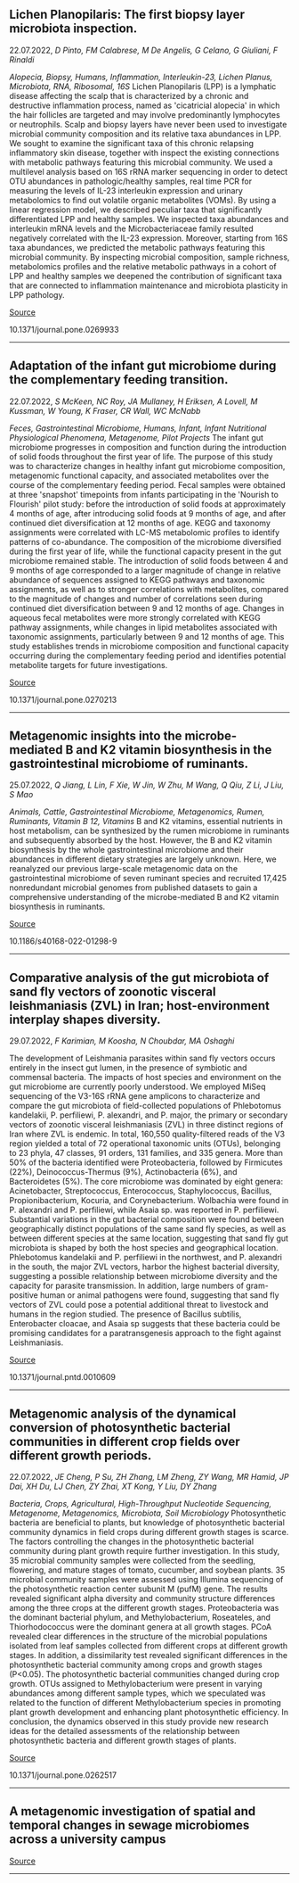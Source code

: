 ## Lichen Planopilaris: The first biopsy layer microbiota inspection.
 22.07.2022, _D Pinto, FM Calabrese, M De Angelis, G Celano, G Giuliani, F Rinaldi_


_Alopecia, Biopsy, Humans, Inflammation, Interleukin-23, Lichen Planus, Microbiota, RNA, Ribosomal, 16S_
Lichen Planopilaris (LPP) is a lymphatic disease affecting the scalp that is characterized by a chronic and destructive inflammation process, named as 'cicatricial alopecia' in which the hair follicles are targeted and may involve predominantly lymphocytes or neutrophils. Scalp and biopsy layers have never been used to investigate microbial community composition and its relative taxa abundances in LPP. We sought to examine the significant taxa of this chronic relapsing inflammatory skin disease, together with inspect the existing connections with metabolic pathways featuring this microbial community. We used a multilevel analysis based on 16S rRNA marker sequencing in order to detect OTU abundances in pathologic/healthy samples, real time PCR for measuring the levels of IL-23 interleukin expression and urinary metabolomics to find out volatile organic metabolites (VOMs). By using a linear regression model, we described peculiar taxa that significantly differentiated LPP and healthy samples. We inspected taxa abundances and interleukin mRNA levels and the Microbacteriaceae family resulted negatively correlated with the IL-23 expression. Moreover, starting from 16S taxa abundances, we predicted the metabolic pathways featuring this microbial community. By inspecting microbial composition, sample richness, metabolomics profiles and the relative metabolic pathways in a cohort of LPP and healthy samples we deepened the contribution of significant taxa that are connected to inflammation maintenance and microbiota plasticity in LPP pathology.

[Source](https://journals.plos.org/plosone/article?id=10.1371/journal.pone.0269933)

10.1371/journal.pone.0269933

---

## Adaptation of the infant gut microbiome during the complementary feeding transition.
 22.07.2022, _S McKeen, NC Roy, JA Mullaney, H Eriksen, A Lovell, M Kussman, W Young, K Fraser, CR Wall, WC McNabb_


_Feces, Gastrointestinal Microbiome, Humans, Infant, Infant Nutritional Physiological Phenomena, Metagenome, Pilot Projects_
The infant gut microbiome progresses in composition and function during the introduction of solid foods throughout the first year of life. The purpose of this study was to characterize changes in healthy infant gut microbiome composition, metagenomic functional capacity, and associated metabolites over the course of the complementary feeding period. Fecal samples were obtained at three 'snapshot' timepoints from infants participating in the 'Nourish to Flourish' pilot study: before the introduction of solid foods at approximately 4 months of age, after introducing solid foods at 9 months of age, and after continued diet diversification at 12 months of age. KEGG and taxonomy assignments were correlated with LC-MS metabolomic profiles to identify patterns of co-abundance. The composition of the microbiome diversified during the first year of life, while the functional capacity present in the gut microbiome remained stable. The introduction of solid foods between 4 and 9 months of age corresponded to a larger magnitude of change in relative abundance of sequences assigned to KEGG pathways and taxonomic assignments, as well as to stronger correlations with metabolites, compared to the magnitude of changes and number of correlations seen during continued diet diversification between 9 and 12 months of age. Changes in aqueous fecal metabolites were more strongly correlated with KEGG pathway assignments, while changes in lipid metabolites associated with taxonomic assignments, particularly between 9 and 12 months of age. This study establishes trends in microbiome composition and functional capacity occurring during the complementary feeding period and identifies potential metabolite targets for future investigations.

[Source](https://journals.plos.org/plosone/article?id=10.1371/journal.pone.0270213)

10.1371/journal.pone.0270213

---

## Metagenomic insights into the microbe-mediated B and K2 vitamin biosynthesis in the gastrointestinal microbiome of ruminants.
 25.07.2022, _Q Jiang, L Lin, F Xie, W Jin, W Zhu, M Wang, Q Qiu, Z Li, J Liu, S Mao_


_Animals, Cattle, Gastrointestinal Microbiome, Metagenomics, Rumen, Ruminants, Vitamin B 12, Vitamins_
B and K2 vitamins, essential nutrients in host metabolism, can be synthesized by the rumen microbiome in ruminants and subsequently absorbed by the host. However, the B and K2 vitamin biosynthesis by the whole gastrointestinal microbiome and their abundances in different dietary strategies are largely unknown. Here, we reanalyzed our previous large-scale metagenomic data on the gastrointestinal microbiome of seven ruminant species and recruited 17,425 nonredundant microbial genomes from published datasets to gain a comprehensive understanding of the microbe-mediated B and K2 vitamin biosynthesis in ruminants.

[Source](https://microbiomejournal.biomedcentral.com/articles/10.1186/s40168-022-01298-9)

10.1186/s40168-022-01298-9

---

## Comparative analysis of the gut microbiota of sand fly vectors of zoonotic visceral leishmaniasis (ZVL) in Iran; host-environment interplay shapes diversity.
 29.07.2022, _F Karimian, M Koosha, N Choubdar, MA Oshaghi_


The development of Leishmania parasites within sand fly vectors occurs entirely in the insect gut lumen, in the presence of symbiotic and commensal bacteria. The impacts of host species and environment on the gut microbiome are currently poorly understood. We employed MiSeq sequencing of the V3-16S rRNA gene amplicons to characterize and compare the gut microbiota of field-collected populations of Phlebotomus kandelakii, P. perfiliewi, P. alexandri, and P. major, the primary or secondary vectors of zoonotic visceral leishmaniasis (ZVL) in three distinct regions of Iran where ZVL is endemic. In total, 160,550 quality-filtered reads of the V3 region yielded a total of 72 operational taxonomic units (OTUs), belonging to 23 phyla, 47 classes, 91 orders, 131 families, and 335 genera. More than 50% of the bacteria identified were Proteobacteria, followed by Firmicutes (22%), Deinococcus-Thermus (9%), Actinobacteria (6%), and Bacteroidetes (5%). The core microbiome was dominated by eight genera: Acinetobacter, Streptococcus, Enterococcus, Staphylococcus, Bacillus, Propionibacterium, Kocuria, and Corynebacterium. Wolbachia were found in P. alexandri and P. perfiliewi, while Asaia sp. was reported in P. perfiliewi. Substantial variations in the gut bacterial composition were found between geographically distinct populations of the same sand fly species, as well as between different species at the same location, suggesting that sand fly gut microbiota is shaped by both the host species and geographical location. Phlebotomus kandelakii and P. perfiliewi in the northwest, and P. alexandri in the south, the major ZVL vectors, harbor the highest bacterial diversity, suggesting a possible relationship between microbiome diversity and the capacity for parasite transmission. In addition, large numbers of gram-positive human or animal pathogens were found, suggesting that sand fly vectors of ZVL could pose a potential additional threat to livestock and humans in the region studied. The presence of Bacillus subtilis, Enterobacter cloacae, and Asaia sp suggests that these bacteria could be promising candidates for a paratransgenesis approach to the fight against Leishmaniasis.

[Source](https://journals.plos.org/plosntds/article?id=10.1371/journal.pntd.0010609)

10.1371/journal.pntd.0010609

---

## Metagenomic analysis of the dynamical conversion of photosynthetic bacterial communities in different crop fields over different growth periods.
 22.07.2022, _JE Cheng, P Su, ZH Zhang, LM Zheng, ZY Wang, MR Hamid, JP Dai, XH Du, LJ Chen, ZY Zhai, XT Kong, Y Liu, DY Zhang_


_Bacteria, Crops, Agricultural, High-Throughput Nucleotide Sequencing, Metagenome, Metagenomics, Microbiota, Soil Microbiology_
Photosynthetic bacteria are beneficial to plants, but knowledge of photosynthetic bacterial community dynamics in field crops during different growth stages is scarce. The factors controlling the changes in the photosynthetic bacterial community during plant growth require further investigation. In this study, 35 microbial community samples were collected from the seedling, flowering, and mature stages of tomato, cucumber, and soybean plants. 35 microbial community samples were assessed using Illumina sequencing of the photosynthetic reaction center subunit M (pufM) gene. The results revealed significant alpha diversity and community structure differences among the three crops at the different growth stages. Proteobacteria was the dominant bacterial phylum, and Methylobacterium, Roseateles, and Thiorhodococcus were the dominant genera at all growth stages. PCoA revealed clear differences in the structure of the microbial populations isolated from leaf samples collected from different crops at different growth stages. In addition, a dissimilarity test revealed significant differences in the photosynthetic bacterial community among crops and growth stages (P&lt;0.05). The photosynthetic bacterial communities changed during crop growth. OTUs assigned to Methylobacterium were present in varying abundances among different sample types, which we speculated was related to the function of different Methylobacterium species in promoting plant growth development and enhancing plant photosynthetic efficiency. In conclusion, the dynamics observed in this study provide new research ideas for the detailed assessments of the relationship between photosynthetic bacteria and different growth stages of plants.

[Source](https://journals.plos.org/plosone/article?id=10.1371/journal.pone.0262517)

10.1371/journal.pone.0262517

---

## A metagenomic investigation of spatial and temporal changes in sewage microbiomes across a university campus

[Source](https://www.biorxiv.org/content/10.1101/2022.07.13.499996v1.abstract?%3Fcollection=)

---

